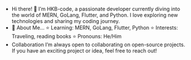 - Hi there! 👋
I’m HKB-code, a passionate developer currently diving into the world of MERN, GoLang, Flutter, and Python. I love exploring new technologies and sharing my coding journey.
- 👀 About Me...
⭐ Learning: MERN, GoLang, Flutter, Python
⭐ Interests: Traveling, reading books
⭐ Pronouns: He/Him
-  Collaboration
I’m always open to collaborating on open-source projects. If you have an exciting project or idea, feel free to reach out!










